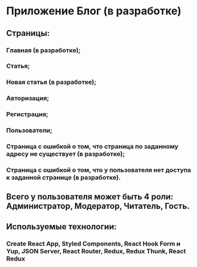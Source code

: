 # Приложение Блог (в разработке)

## Страницы:

### Главная (в разработке);

### Статья;

### Новая статья (в разработке);

### Авторизация;

### Регистрация;

### Пользователи;

### Страница с ошибкой о том, что страница по заданному адресу не существует (в разработке);

### Страница с ошибкой о том, что у пользователя нет доступа к заданной странице (в разработке).

## Всего у пользователя может быть 4 роли: Администратор, Модератор, Читатель, Гость.

## Используемые технологии:

### Create React App, Styled Components, React Hook Form и Yup, JSON Server, React Router, Redux, Redux Thunk, React Redux
